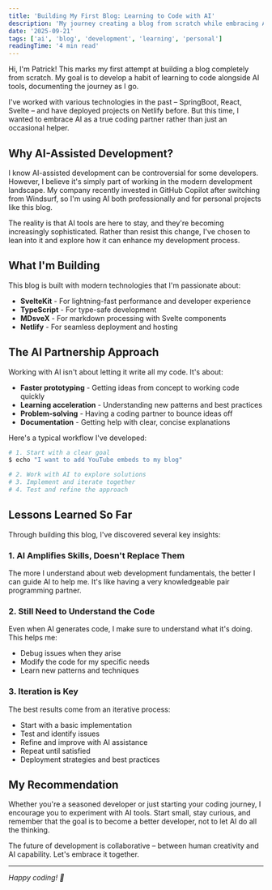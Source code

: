```yaml
---
title: 'Building My First Blog: Learning to Code with AI'
description: 'My journey creating a blog from scratch while embracing AI as a coding partner. Why I believe AI-assisted development is the future of programming.'
date: '2025-09-21'
tags: ['ai', 'blog', 'development', 'learning', 'personal']
readingTime: '4 min read'
---
```


Hi, I'm Patrick! This marks my first attempt at building a blog completely from scratch. My goal is to develop a habit of learning to code alongside AI tools, documenting the journey as I go.

I've worked with various technologies in the past – SpringBoot, React, Svelte – and have deployed projects on Netlify before. But this time, I wanted to embrace AI as a true coding partner rather than just an occasional helper.

## Why AI-Assisted Development?

I know AI-assisted development can be controversial for some developers. However, I believe it's simply part of working in the modern development landscape. My company recently invested in GitHub Copilot after switching from Windsurf, so I'm using AI both professionally and for personal projects like this blog.

The reality is that AI tools are here to stay, and they're becoming increasingly sophisticated. Rather than resist this change, I've chosen to lean into it and explore how it can enhance my development process.

## What I'm Building

This blog is built with modern technologies that I'm passionate about:

- **SvelteKit** - For lightning-fast performance and developer experience
- **TypeScript** - For type-safe development
- **MDsveX** - For markdown processing with Svelte components
- **Netlify** - For seamless deployment and hosting

## The AI Partnership Approach

Working with AI isn't about letting it write all my code. It's about:

- **Faster prototyping** - Getting ideas from concept to working code quickly
- **Learning acceleration** - Understanding new patterns and best practices
- **Problem-solving** - Having a coding partner to bounce ideas off
- **Documentation** - Getting help with clear, concise explanations

Here's a typical workflow I've developed:

```bash
# 1. Start with a clear goal
$ echo "I want to add YouTube embeds to my blog"

# 2. Work with AI to explore solutions
# 3. Implement and iterate together
# 4. Test and refine the approach
```

## Lessons Learned So Far

Through building this blog, I've discovered several key insights:

### 1. AI Amplifies Skills, Doesn't Replace Them

The more I understand about web development fundamentals, the better I can guide AI to help me. It's like having a very knowledgeable pair programming partner.

### 2. Still Need to Understand the Code

Even when AI generates code, I make sure to understand what it's doing. This helps me:
- Debug issues when they arise
- Modify the code for my specific needs
- Learn new patterns and techniques

### 3. Iteration is Key

The best results come from an iterative process:
- Start with a basic implementation
- Test and identify issues
- Refine and improve with AI assistance
- Repeat until satisfied
- Deployment strategies and best practices

## My Recommendation

Whether you're a seasoned developer or just starting your coding journey, I encourage you to experiment with AI tools. Start small, stay curious, and remember that the goal is to become a better developer, not to let AI do all the thinking.

The future of development is collaborative – between human creativity and AI capability. Let's embrace it together.

---

*Happy coding! 🚀*